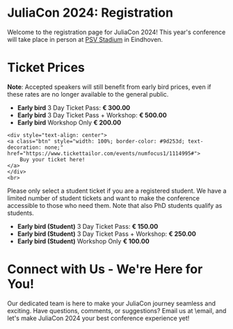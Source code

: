 # JuliaCon 2024: Registration

Welcome to the registration page for JuliaCon 2024! 
This year's conference will take place in person at [PSV Stadium](/2024/venue) in Eindhoven. 

# Ticket Prices

**Note**: Accepted speakers will still benefit from early bird prices, even if these rates are no longer available to the general public.

- **Early bird** 3 Day Ticket Pass: **€ 300.00**
- **Early bird** 3 Day Ticket Pass + Workshop: **€ 500.00**
- **Early bird** Workshop Only **€ 200.00**

~~~
<div style="text-align: center">
<a class="btn" style="width: 100%; border-color: #9d253d; text-decoration: none;" href="https://www.tickettailor.com/events/numfocus1/1114995#">
    Buy your ticket here!
</a>
</div>
<br>
~~~

Please only select a student ticket if you are a registered student. We have a limited number of student tickets and want to make the conference accessible to those who need them. Note that also PhD students qualify as students.

- **Early bird (Student)** 3 Day Ticket Pass: **€ 150.00**
- **Early bird (Student)** 3 Day Ticket Pass + Workshop: **€ 250.00**
- **Early bird (Student)** Workshop Only **€ 100.00**

<!-- # Childcare 

In the area provided, a comprehensive [childcare program](/2024/venue/) will be in place. -->

# Connect with Us - We're Here for You!

Our dedicated team is here to make your JuliaCon journey seamless and exciting. Have questions, comments, or suggestions? Email us at \email, and let's make JuliaCon 2024 your best conference experience yet!
